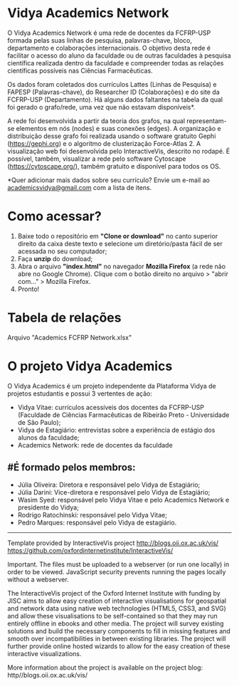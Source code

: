 # Vidya Academics Network
O Vidya Academics Network é uma rede de docentes da FCFRP-USP formada pelas suas linhas de pesquisa, palavras-chave, bloco, departamento e colaborações internacionais. O objetivo desta rede é facilitar o acesso do aluno da faculdade ou de outras faculdades à pesquisa científica realizada dentro da faculdade e compreender todas as relações científicas possíveis nas Ciências Farmacêuticas. 

Os dados foram coletados dos currículos Lattes (Linhas de Pesquisa) e FAPESP (Palavras-chave), do Researcher ID (Colaborações) e do site da FCFRP-USP (Departamento). Há alguns dados faltantes na tabela da qual foi gerado o grafo/rede, uma vez que não estavam disponíveis*. 

A rede foi desenvolvida a partir da teoria dos grafos, na qual representam-se elementos em nós (nodes) e suas conexões (edges). A organização e distribuição desse grafo foi realizada usando o software gratuito Gephi (https://gephi.org) e o algoritmo de clusterização Force-Atlas 2. A visualização web foi desenvolvida pelo InteractiveVis, descrito no rodapé. É possível, também, visualizar a rede pelo software Cytoscape (https://cytoscape.org/), também gratuito e disponível para todos os OS. 

*Quer adicionar mais dados sobre seu currículo? Envie um e-mail ao academicsvidya@gmail.com com a lista de itens.


# Como acessar?

1. Baixe todo o repositório em **"Clone or download"** no canto superior direito da caixa deste texto e selecione um diretório/pasta fácil de ser acessada no seu computador;
2. Faça **unzip** do download;
3. Abra o arquivo **"index.html"** no navegador **Mozilla Firefox** (a rede não abre no Google Chrome). Clique com o botão direito no arquivo > "abrir com..." > Mozilla Firefox.
4. Pronto!

# Tabela de relações
Arquivo "Academics FCFRP Network.xlsx"


# O projeto Vidya Academics 
O Vidya Academics é um projeto independente da Plataforma Vidya de projetos estudantis e possui 3 vertentes de ação:
- Vidya Vitae: currículos acessíveis dos docentes da FCFRP-USP (Faculdade de Ciências Farmacêuticas de Ribeirão Preto - Universidade de São Paulo);
- Vidya de Estagiário: entrevistas sobre a experiência de estágio dos alunos da faculdade;
- Academics Network: rede de docentes da faculdade

#É formado pelos membros:
--------------
- Júlia Oliveira: Diretora e responsável pelo Vidya de Estagiário;
- Júlia Darini: Vice-diretora e responsável pelo Vidya de Estagiário;
- Wasim Syed: responsável pelo Vidya Vitae e pelo Academics Network e presidente do Vidya;
- Rodrigo Ratochinski: responsável pelo Vidya Vitae;
- Pedro Marques: responsável pelo Vidya de estagiário.



----------------------------------------
Template provided by InteractiveVis project
http://blogs.oii.ox.ac.uk/vis/
https://github.com/oxfordinternetinstitute/InteractiveVis/

Important. The files must be uploaded to a webserver (or run one locally) in order to be viewed. JavaScript security prevents running the pages locally without a webserver.

The InteractiveVis project of the Oxford Internet Institute with funding by JISC aims to allow easy creation of interactive visualisations for geospatial and network data using native web technologies (HTML5, CSS3, and SVG) and allow these visualisations to be self-contained so that they may run entirely offline in ebooks and other media. The project will survey existing solutions and build the necessary components to fill in missing features and smooth over incompatibilities in between existing libraries. The project will further provide online hosted wizards to allow for the easy creation of these interactive visualizations.

More information about the project is available on the project blog:
http//blogs.oii.ox.ac.uk/vis/
